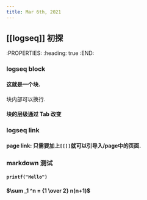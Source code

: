 ```yaml
---
title: Mar 6th, 2021
---
```


## [[logseq]] 初探
:PROPERTIES:
:heading: true
:END:
### logseq block
#### 这就是一个块.
块内部可以换行.
#### 块的层级通过 Tab 改变
### logseq link
#### page link: 只需要加上`[[]]`就可以引导入/page中的页面.
####
### markdown 测试
#### `printf("Hello")`
#### $\sum _1 ^n = {1 \over 2} n(n+1)$
